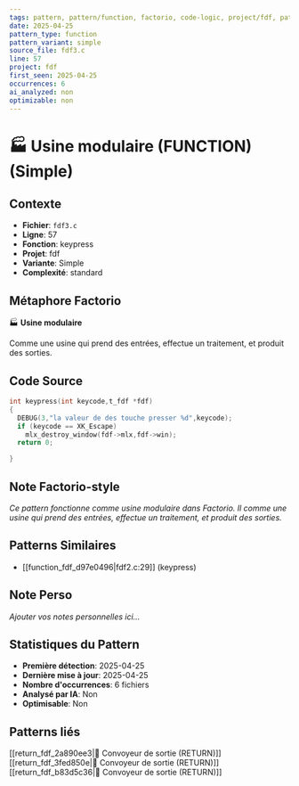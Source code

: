 ```yaml
---
tags: pattern, pattern/function, factorio, code-logic, project/fdf, pattern/variant/simple
date: 2025-04-25
pattern_type: function
pattern_variant: simple
source_file: fdf3.c
line: 57
project: fdf
first_seen: 2025-04-25
occurrences: 6
ai_analyzed: non
optimizable: non
---
```


# 🏭 Usine modulaire (FUNCTION) (Simple)

## Contexte
- **Fichier**: `fdf3.c`
- **Ligne**: 57
- **Fonction**: keypress
- **Projet**: fdf
- **Variante**: Simple
- **Complexité**: standard

## Métaphore Factorio
🏭 **Usine modulaire**

Comme une usine qui prend des entrées, effectue un traitement, et produit des sorties.

## Code Source
```c
int keypress(int keycode,t_fdf *fdf)
{
  DEBUG(3,"la valeur de des touche presser %d",keycode);
  if (keycode == XK_Escape)
    mlx_destroy_window(fdf->mlx,fdf->win);
  return 0;

}
```

## Note Factorio-style
*Ce pattern fonctionne comme usine modulaire dans Factorio. Il comme une usine qui prend des entrées, effectue un traitement, et produit des sorties.*

## Patterns Similaires
- [[function_fdf_d97e0496|fdf2.c:29]] (keypress)

## Note Perso
*Ajouter vos notes personnelles ici...*

## Statistiques du Pattern
- **Première détection**: 2025-04-25
- **Dernière mise à jour**: 2025-04-25
- **Nombre d'occurrences**: 6 fichiers
- **Analysé par IA**: Non
- **Optimisable**: Non

## Patterns liés
[[return_fdf_2a890ee3|🚚 Convoyeur de sortie (RETURN)]]
[[return_fdf_3fed850e|🚚 Convoyeur de sortie (RETURN)]]
[[return_fdf_b83d5c36|🚚 Convoyeur de sortie (RETURN)]]
